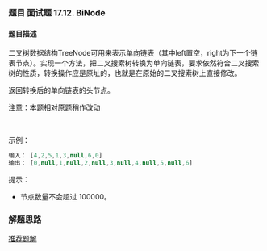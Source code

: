 ### 题目 面试题 17.12. BiNode
#### 题目描述
二叉树数据结构TreeNode可用来表示单向链表（其中left置空，right为下一个链表节点）。实现一个方法，把二叉搜索树转换为单向链表，要求依然符合二叉搜索树的性质，转换操作应是原址的，也就是在原始的二叉搜索树上直接修改。

返回转换后的单向链表的头节点。

注意：本题相对原题稍作改动

 

示例：

```js
输入： [4,2,5,1,3,null,6,0]
输出： [0,null,1,null,2,null,3,null,4,null,5,null,6]
```
提示：

- 节点数量不会超过 100000。
### 解题思路
[推荐题解](https://leetcode-cn.com/problems/binode-lcci/solution/ni-zhong-xu-bian-li-si-lu-jian-ji-gao-xi-d9au/)